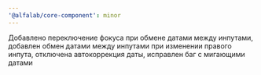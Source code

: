 ```yaml
---
'@alfalab/core-component': minor
---
```


Добавлено переключение фокуса при обмене датами между инпутами, добавлен обмен датами между инпутами при изменении правого инпута, отключена автокоррекция даты, исправлен баг с мигающими датами
